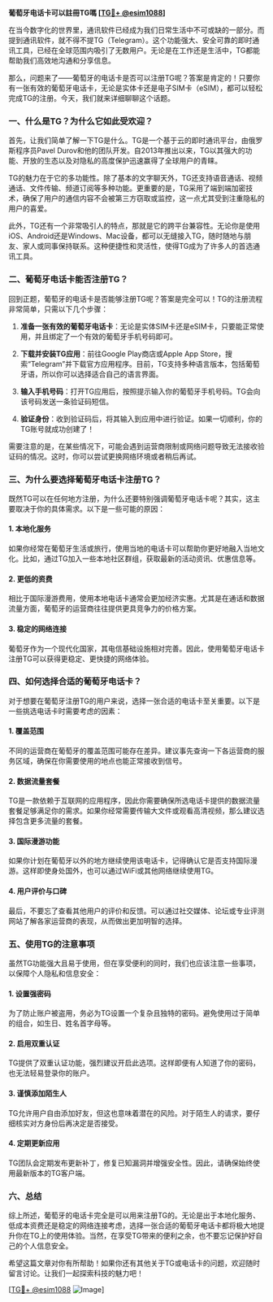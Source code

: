 **葡萄牙电话卡可以註冊TG嗎 [[TG💪+ @esim1088](https://t.me/s/esim1088)]**

在当今数字化的世界里，通讯软件已经成为我们日常生活中不可或缺的一部分。而提到通讯软件，就不得不提TG（Telegram）。这个功能强大、安全可靠的即时通讯工具，已经在全球范围内吸引了无数用户。无论是在工作还是生活中，TG都能帮助我们高效地沟通和分享信息。

那么，问题来了——葡萄牙的电话卡是否可以注册TG呢？答案是肯定的！只要你有一张有效的葡萄牙电话卡，无论是实体卡还是电子SIM卡（eSIM），都可以轻松完成TG的注册。今天，我们就来详细聊聊这个话题。

### **一、什么是TG？为什么它如此受欢迎？**

首先，让我们简单了解一下TG是什么。TG是一个基于云的即时通讯平台，由俄罗斯程序员Pavel Durov和他的团队开发。自2013年推出以来，TG以其强大的功能、开放的生态以及对隐私的高度保护迅速赢得了全球用户的青睐。

TG的魅力在于它的多功能性。除了基本的文字聊天外，TG还支持语音通话、视频通话、文件传输、频道订阅等多种功能。更重要的是，TG采用了端到端加密技术，确保了用户的通信内容不会被第三方窃取或监控，这一点尤其受到注重隐私的用户的喜爱。

此外，TG还有一个非常吸引人的特点，那就是它的跨平台兼容性。无论你是使用iOS、Android还是Windows、Mac设备，都可以无缝接入TG，随时随地与朋友、家人或同事保持联系。这种便捷性和灵活性，使得TG成为了许多人的首选通讯工具。

### **二、葡萄牙电话卡能否注册TG？**

回到正题，葡萄牙的电话卡是否能够注册TG呢？答案是完全可以！TG的注册流程非常简单，只需以下几个步骤：

1. **准备一张有效的葡萄牙电话卡**：无论是实体SIM卡还是eSIM卡，只要能正常使用，并且绑定了一个有效的葡萄牙手机号码即可。
   
2. **下载并安装TG应用**：前往Google Play商店或Apple App Store，搜索“Telegram”并下载官方应用程序。目前，TG支持多种语言版本，包括葡萄牙语，所以你可以选择适合自己的语言界面。

3. **输入手机号码**：打开TG应用后，按照提示输入你的葡萄牙手机号码。TG会向该号码发送一条验证码短信。

4. **验证身份**：收到验证码后，将其输入到应用中进行验证。如果一切顺利，你的TG账号就成功创建了！

需要注意的是，在某些情况下，可能会遇到运营商限制或网络问题导致无法接收验证码的情况。这时，你可以尝试更换网络环境或者稍后再试。

### **三、为什么要选择葡萄牙电话卡注册TG？**

既然TG可以在任何地方注册，为什么还要特别强调葡萄牙电话卡呢？其实，这主要取决于你的具体需求。以下是一些可能的原因：

#### **1. 本地化服务**
如果你经常在葡萄牙生活或旅行，使用当地的电话卡可以帮助你更好地融入当地文化。比如，通过TG加入一些本地社区群组，获取最新的活动资讯、优惠信息等。

#### **2. 更低的资费**
相比于国际漫游费用，使用本地电话卡通常会更加经济实惠。尤其是在通话和数据流量方面，葡萄牙的运营商往往提供更具竞争力的价格方案。

#### **3. 稳定的网络连接**
葡萄牙作为一个现代化国家，其电信基础设施相对完善。因此，使用葡萄牙电话卡注册TG可以获得更稳定、更快捷的网络体验。

### **四、如何选择合适的葡萄牙电话卡？**

对于想要在葡萄牙注册TG的用户来说，选择一张合适的电话卡至关重要。以下是一些挑选电话卡时需要考虑的因素：

#### **1. 覆盖范围**
不同的运营商在葡萄牙的覆盖范围可能存在差异。建议事先查询一下各运营商的服务区域，确保在你需要使用的地点也能正常接收到信号。

#### **2. 数据流量套餐**
TG是一款依赖于互联网的应用程序，因此你需要确保所选电话卡提供的数据流量套餐足够满足你的需求。如果你经常需要传输大文件或观看高清视频，那么建议选择包含更多流量的套餐。

#### **3. 国际漫游功能**
如果你计划在葡萄牙以外的地方继续使用该电话卡，记得确认它是否支持国际漫游。这样即使身处国外，也可以通过WiFi或其他网络继续使用TG。

#### **4. 用户评价与口碑**
最后，不要忘了查看其他用户的评价和反馈。可以通过社交媒体、论坛或专业评测网站了解各家运营商的表现，从而做出更加明智的选择。

### **五、使用TG的注意事项**

虽然TG功能强大且易于使用，但在享受便利的同时，我们也应该注意一些事项，以保障个人隐私和信息安全：

#### **1. 设置强密码**
为了防止账户被盗用，务必为TG设置一个复杂且独特的密码。避免使用过于简单的组合，如生日、姓名首字母等。

#### **2. 启用双重认证**
TG提供了双重认证功能，强烈建议开启此选项。这样即便有人知道了你的密码，也无法轻易登录你的账户。

#### **3. 谨慎添加陌生人**
TG允许用户自由添加好友，但这也意味着潜在的风险。对于陌生人的请求，要仔细核实对方身份后再决定是否接受。

#### **4. 定期更新应用**
TG团队会定期发布更新补丁，修复已知漏洞并增强安全性。因此，请确保始终使用最新版本的TG客户端。

### **六、总结**

综上所述，葡萄牙的电话卡完全是可以用来注册TG的。无论是出于本地化服务、低成本资费还是稳定的网络连接考虑，选择一张合适的葡萄牙电话卡都将极大地提升你在TG上的使用体验。当然，在享受TG带来的便利之余，也不要忘记保护好自己的个人信息安全。

希望这篇文章对你有所帮助！如果你还有其他关于TG或电话卡的问题，欢迎随时留言讨论。让我们一起探索科技的魅力吧！

[[TG💪+ @esim1088](https://t.me/s/esim1088) ![Image](https://i.postimg.cc/4NQfJmqS/Snipaste-2025-05-13-00-14-12.png)]